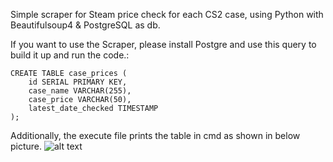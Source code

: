 Simple scraper for Steam price check for each CS2 case, using Python with Beautifulsoup4 & PostgreSQL as db.

If you want to use the Scraper, please install Postgre and use this query to build it up and run the code.:

```
CREATE TABLE case_prices (
    id SERIAL PRIMARY KEY,
    case_name VARCHAR(255),
    case_price VARCHAR(50),
    latest_date_checked TIMESTAMP
);
```

Additionally, the execute file prints the table in cmd as shown in below picture.
![alt text](https://i.imgur.com/G45KL4Z.png)
